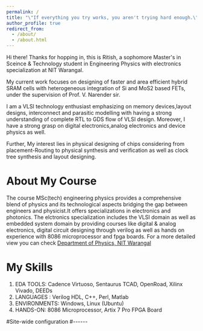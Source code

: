 ```yaml
---
permalink: /
title: "\"If everything you try works, you aren't trying hard enough.\" - Gordon Moore"
author_profile: true
redirect_from: 
  - /about/
  - /about.html
---
```


Hi there! Thanks for hopping in, this is Ritish, a sophomore Master's in Sceince & Technology student in Engineering Physics with electronics specialization at NIT Warangal. 

My current work focuses on designing of faster and area efficient hybrid SRAM cells with heterogeneous integration of Si and MoS2 based FETs, under the supervision of Prof. V. Narender sir. 

I am a VLSI technology enthusiast emphasizing on memory devices,layout designs, interconnect and parasitic modelling with having a strong understanding of complete RTL to GDS flow of VLSI design. Moreover, I have a strong grasp on digital electronics,analog electronics and device physics as well.

Further, My interest lies in physical designing of chips considering from placement-Routing to physical synthesis and verification as well as clock tree synthesis and layout designing. 

About My Course
======
The course MSc(tech) engineering physics provides a comprehensive blend of physics and its technological aspects bridging the gap between engineers and physicist.It offers specializations in electronics and photonics. The elctronics specialization includes the VLSI domain as well as embedded system domain by providing courses like digital & analog electronics, digital circuit designing through verilog as well as hands on experience with 8086 microprocessor and fpga boards. For a more detailed view you can check [Department of Physics, NIT Warangal](https://nitw.ac.in/physics)

My Skills
======
1. EDA TOOLS: Cadence Virtuoso, Sentaurus TCAD, OpenRoad, Xilinx Vivado, DEEDs
1. LANGUAGES : Verilog HDL, C++, Perl, Matlab
1. ENVIRONMENTS: Windows, Linux (Ubuntu)
1. HANDS-ON: 8086 Microprocessor, Artix 7 Pro FPGA Board 

#Site-wide configuration
#------

